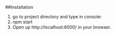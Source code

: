##Installation
1. go to project directory and type in console:
 1. npm start
2. Open up http://localhost:8000/ in your browser.
